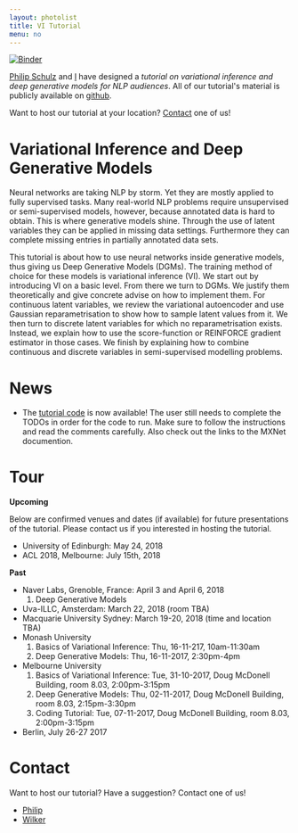```yaml
---
layout: photolist
title: VI Tutorial
menu: no
---
```


[![Binder](https://mybinder.org/badge.svg)](https://mybinder.org/v2/gh/philschulz/VITutorial/master)


[Philip Schulz](//philipschulz.org) and [I](//wilkeraziz.github.io) have designed a *tutorial on variational inference and deep generative models for NLP audiences*. All of our tutorial's material is publicly available on [github](https://github.com/philschulz/VITutorial).

Want to host our tutorial at your location? [Contact](#contact) one of us!


# <a name="general"> Variational Inference and Deep Generative Models

Neural networks are taking NLP by storm. Yet they are mostly applied to fully supervised tasks. 
Many real-world NLP problems require unsupervised or semi-supervised models, however, because annotated data is hard to obtain. 
This is where generative models shine. 
Through the use of latent variables they can be applied in missing data settings. Furthermore they can complete missing entries in partially annotated data sets.

This tutorial is about how to use neural networks inside generative models, thus giving us Deep Generative Models (DGMs). 
The training method of choice for these models is variational inference (VI). 
We start out by introducing VI on a basic level. From there we turn to DGMs. 
We justify them theoretically and give concrete advise on how to implement them. For continuous latent variables, we review the variational autoencoder and use Gaussian reparametrisation to show how to sample latent values from it. 
We then turn to discrete latent variables for which no reparametrisation exists. 
Instead, we explain how to use the score-function or REINFORCE gradient estimator in those cases. 
We finish by explaining how to combine continuous and discrete variables in semi-supervised modelling problems.

# <a name="news"> News

* The [tutorial code](//github.com/philschulz/VITutorial/tree/master/code/vae_notebook.ipynb) is now available! The user still needs to complete the TODOs in order for the code to run.
Make sure to follow the instructions and read the comments carefully. Also check out the links to the MXNet documention.

# <a name="tour"> Tour

**Upcoming**

Below are confirmed venues and dates (if available) for future presentations of the tutorial. Please contact us
if you interested in hosting the tutorial.

* University of Edinburgh: May 24, 2018
* ACL 2018, Melbourne: July 15th, 2018

**Past**
* Naver Labs, Grenoble, France: April 3 and April 6, 2018
  1. Deep Generative Models
* Uva-ILLC, Amsterdam: March 22, 2018 (room TBA)
* Macquarie University Sydney: March 19-20, 2018 (time and location TBA)
* Monash University
  1. Basics of Variational Inference: Thu, 16-11-217, 10am-11:30am
  2. Deep Generative Models: Thu, 16-11-2017, 2:30pm-4pm
* Melbourne University
  1. Basics of Variational Inference: Tue, 31-10-2017, Doug McDonell Building, room 8.03, 2:00pm-3:15pm
  2. Deep Generative Models: Thu, 02-11-2017, Doug McDonell Building, room 8.03, 2:15pm-3:30pm
  3. Coding Tutorial: Tue, 07-11-2017, Doug McDonell Building, room 8.03, 2:00pm-3:15pm
* Berlin, July 26-27 2017


# <a name="contact"> Contact

Want to host our tutorial? Have a suggestion? Contact one of us!

* [Philip](//philipschulz.org)
* [Wilker](//wilkeraziz.github.io)
